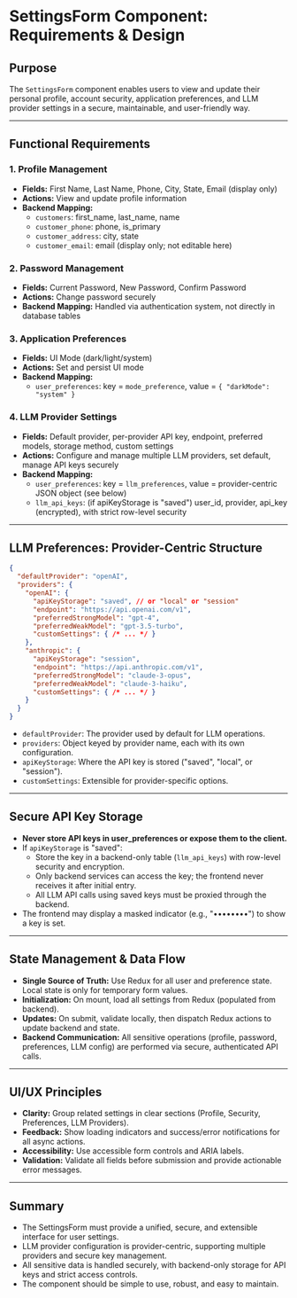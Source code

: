 # SettingsForm Component: Requirements & Design

## Purpose

The `SettingsForm` component enables users to view and update their personal profile, account security, application preferences, and LLM provider settings in a secure, maintainable, and user-friendly way.

---

## Functional Requirements

### 1. Profile Management
- **Fields:** First Name, Last Name, Phone, City, State, Email (display only)
- **Actions:** View and update profile information
- **Backend Mapping:**
  - `customers`: first_name, last_name, name
  - `customer_phone`: phone, is_primary
  - `customer_address`: city, state
  - `customer_email`: email (display only; not editable here)

### 2. Password Management
- **Fields:** Current Password, New Password, Confirm Password
- **Actions:** Change password securely
- **Backend Mapping:** Handled via authentication system, not directly in database tables

### 3. Application Preferences
- **Fields:** UI Mode (dark/light/system)
- **Actions:** Set and persist UI mode
- **Backend Mapping:**
  - `user_preferences`: key = `mode_preference`, value = `{ "darkMode": "system" }`

### 4. LLM Provider Settings
- **Fields:** Default provider, per-provider API key, endpoint, preferred models, storage method, custom settings
- **Actions:** Configure and manage multiple LLM providers, set default, manage API keys securely
- **Backend Mapping:**
  - `user_preferences`: key = `llm_preferences`, value = provider-centric JSON object (see below)
  - `llm_api_keys`: (if apiKeyStorage is "saved") user_id, provider, api_key (encrypted), with strict row-level security

---

## LLM Preferences: Provider-Centric Structure

```json
{
  "defaultProvider": "openAI",
  "providers": {
    "openAI": {
      "apiKeyStorage": "saved", // or "local" or "session"
      "endpoint": "https://api.openai.com/v1",
      "preferredStrongModel": "gpt-4",
      "preferredWeakModel": "gpt-3.5-turbo",
      "customSettings": { /* ... */ }
    },
    "anthropic": {
      "apiKeyStorage": "session",
      "endpoint": "https://api.anthropic.com/v1",
      "preferredStrongModel": "claude-3-opus",
      "preferredWeakModel": "claude-3-haiku",
      "customSettings": { /* ... */ }
    }
  }
}
```
- `defaultProvider`: The provider used by default for LLM operations.
- `providers`: Object keyed by provider name, each with its own configuration.
- `apiKeyStorage`: Where the API key is stored ("saved", "local", or "session").
- `customSettings`: Extensible for provider-specific options.

---

## Secure API Key Storage

- **Never store API keys in user_preferences or expose them to the client.**
- If `apiKeyStorage` is "saved":
  - Store the key in a backend-only table (`llm_api_keys`) with row-level security and encryption.
  - Only backend services can access the key; the frontend never receives it after initial entry.
  - All LLM API calls using saved keys must be proxied through the backend.
- The frontend may display a masked indicator (e.g., "••••••••") to show a key is set.

---

## State Management & Data Flow

- **Single Source of Truth:** Use Redux for all user and preference state. Local state is only for temporary form values.
- **Initialization:** On mount, load all settings from Redux (populated from backend).
- **Updates:** On submit, validate locally, then dispatch Redux actions to update backend and state.
- **Backend Communication:** All sensitive operations (profile, password, preferences, LLM config) are performed via secure, authenticated API calls.

---

## UI/UX Principles

- **Clarity:** Group related settings in clear sections (Profile, Security, Preferences, LLM Providers).
- **Feedback:** Show loading indicators and success/error notifications for all async actions.
- **Accessibility:** Use accessible form controls and ARIA labels.
- **Validation:** Validate all fields before submission and provide actionable error messages.

---

## Summary

- The SettingsForm must provide a unified, secure, and extensible interface for user settings.
- LLM provider configuration is provider-centric, supporting multiple providers and secure key management.
- All sensitive data is handled securely, with backend-only storage for API keys and strict access controls.
- The component should be simple to use, robust, and easy to maintain.
